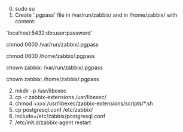 0. sudo su
1. Create '.pgpass' file in /var/run/zabbix/ and in /home/zabbix/ with content:

'localhost:5432:db:user:password'

chmod 0600 /var/run/zabbix/.pgpass

chmod 0600 /home/zabbix/.pgpass

chown zabbix: /var/run/zabbix/.pgpass

chown zabbix: /home/zabbix/.pgpass


2. mkdir -p /usr/libexec
3. cp -r zabbix-extensions /usr/libexec/
4. chmod +xxx /usr/libexec/zabbix-extensions/scripts/*.sh
5. cp postgresql.conf /etc/zabbix/
6. Include=/etc/zabbix/postgresql.conf 
7. /etc/init.d/zabbix-agent restart
